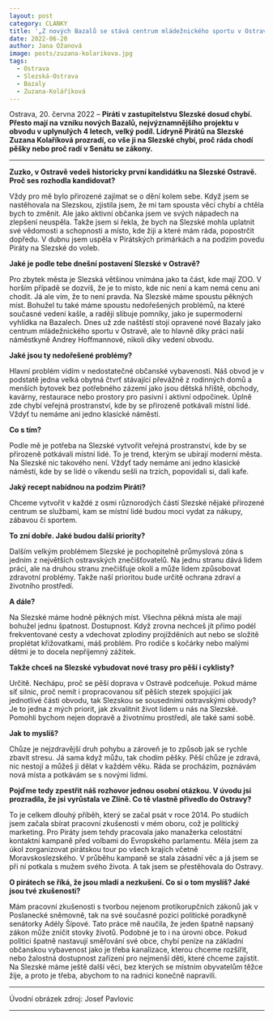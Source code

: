 ```yaml
---
layout: post
category: CLANKY
title: '„Z nových Bazalů se stává centrum mládežnického sportu v Ostravě,” říká lídryně Pirátů na Slezské Zuzana Kolaříková'
date: 2022-06-20
author: Jana Ožanová			
image: posts/zuzana-kolarikova.jpg
tags:				
  - Ostrava			
  - Slezská-Ostrava
  - Bazaly		
  - Zuzana-Koláříková			
---
```


Ostrava, 20. června 2022 – **Piráti v zastupitelstvu Slezské dosud chybí. Přesto mají na vzniku nových Bazalů, nejvýznamnějšího projektu v obvodu v uplynulých 4 letech, velký podíl. Lídryně Pirátů na Slezské Zuzana Kolaříková prozradí, co vše ji na Slezské chybí, proč ráda chodí pěšky nebo proč radí v Senátu se zákony.**

<hr />

**Zuzko, v Ostravě vedeš historicky první kandidátku na Slezské Ostravě. Proč ses rozhodla kandidovat?**

Vždy pro mě bylo přirozené zajímat se o dění kolem sebe. Když jsem se nastěhovala na Slezskou, zjistila jsem, že mi tam spousta věcí chybí a chtěla bych to změnit. Ale jako aktivní občanka jsem ve svých nápadech na zlepšení neuspěla. Takže jsem si řekla, že bych na Slezské mohla uplatnit své vědomosti a schopnosti a místo, kde žiji a které mám ráda, popostrčit dopředu. V dubnu jsem uspěla v Pirátských primárkách a na podzim povedu Piráty na Slezské do voleb.

**Jaké je podle tebe dnešní postavení Slezské v Ostravě?**

Pro zbytek města je Slezská většinou vnímána jako ta část, kde mají ZOO. V horším případě se dozvíš, že je to místo, kde nic není a kam nemá cenu ani chodit. Já ale vím, že to není pravda. Na Slezské máme spoustu pěkných míst. Bohužel tu také máme spoustu nedořešených problémů, na které současné vedení kašle, a raději slibuje pomníky, jako je supermoderní vyhlídka na Bazalech. Dnes už zde naštěstí stojí opravené nové Bazaly jako centrum mládežnického sportu v Ostravě, ale to hlavně díky práci naší náměstkyně Andrey Hoffmannové, nikoli díky vedení obvodu.

**Jaké jsou ty nedořešené problémy?**

Hlavní problém vidím v nedostatečné občanské vybavenosti. Náš obvod je v podstatě jedna velká obytná čtvrť stávající převážně z rodinných domů a menších bytovek bez potřebného zázemí jako jsou dětská hřiště, obchody, kavárny, restaurace nebo prostory pro pasivní i aktivní odpočinek. Úplně zde chybí veřejná prostranství, kde by se přirozeně potkávali místní lidé. Vždyť tu nemáme ani jedno klasické náměstí.

**Co s tím?**

Podle mě je potřeba na Slezské vytvořit veřejná prostranství, kde by se přirozeně potkávali místní lidé. To je trend, kterým se ubírají moderní města. Na Slezské nic takového není. Vždyť tady nemáme ani jedno klasické náměstí, kde by se lidé o víkendu sešli na trzích, popovídali si, dali kafe.

**Jaký recept nabídnou na podzim Piráti?**

Chceme vytvořit v každé z osmi různorodých částí Slezské nějaké přirozené centrum se službami, kam se místní lidé budou moci vydat za nákupy, zábavou či sportem.

**To zní dobře. Jaké budou další priority?**

Dalším velkým problémem Slezské je pochopitelně průmyslová zóna s jedním z největších ostravských znečišťovatelů. Na jednu stranu dává lidem práci, ale na druhou stranu znečišťuje okolí a může lidem způsobovat zdravotní problémy. Takže naší prioritou bude určitě ochrana zdraví a životního prostředí.

**A dále?**

Na Slezské máme hodně pěkných míst. Všechna pěkná místa ale mají bohužel jednu špatnost. Dostupnost. Když zrovna nechceš jít přímo podél frekventované cesty a vdechovat zplodiny projížděních aut nebo se složitě proplétat křižovatkami, máš problém. Pro rodiče s kočárky nebo malými dětmi je to docela nepříjemný zážitek.

**Takže chceš na Slezské vybudovat nové trasy pro pěší i cyklisty?**

Určitě. Nechápu, proč se pěší doprava v Ostravě podceňuje. Pokud máme síť silnic, proč nemít i propracovanou síť pěších stezek spojující jak jednotlivé části obvodu, tak Slezskou se sousedními ostravskými obvody? Je to jedna z mých priorit, jak zkvalitnit život lidem u nás na Slezské. Pomohli bychom nejen dopravě a životnímu prostředí, ale také sami sobě.

**Jak to myslíš?**

Chůze je nejzdravější druh pohybu a zároveň je to způsob jak se rychle zbavit stresu. Já sama když můžu, tak chodím pěšky. Pěší chůze je zdravá, nic nestojí a můžeš ji dělat v každém věku. Ráda se procházím, poznávám nová místa a potkávám se s novými lidmi.

**Pojďme tedy zpestřit náš rozhovor jednou osobní otázkou. V úvodu jsi prozradila, že jsi vyrůstala ve Zlíně. Co tě vlastně přivedlo do Ostravy?**

To je celkem dlouhý příběh, který se začal psát v roce 2014. Po studiích jsem začala sbírat pracovní zkušenosti v mém oboru, což je politický marketing. Pro Piráty jsem tehdy pracovala jako manažerka celostátní kontaktní kampaně před volbami do Evropského parlamentu. Měla jsem za úkol zorganizovat pirátskou tour po všech krajích včetně Moravskoslezského. V průběhu kampaně se stala zásadní věc a já jsem se při ní potkala s mužem svého života. A tak jsem se přestěhovala do Ostravy.  

**O pirátech se říká, že jsou mladí a nezkušení. Co si o tom myslíš? Jaké jsou tvé zkušenosti?**

Mám pracovní zkušenosti s tvorbou nejenom protikorupčních zákonů jak v Poslanecké sněmovně, tak na své současné pozici politické poradkyně senátorky Adély Šípové. Tato práce mě naučila, že jeden špatně napsaný zákon může zničit stovky životů. Podobné je to i na úrovni obce. Pokud politici špatně nastavují směřování své obce, chybí peníze na základní občanskou vybavenost jako je třeba kanalizace, kterou chceme rozšířit, nebo žalostná dostupnost zařízení pro nejmenší děti, které chceme zajistit. Na Slezské máme ještě další věci, bez kterých se místním obyvatelům těžce žije, a proto je třeba, abychom to na radnici konečně napravili.

---

Úvodní obrázek zdroj: Josef Pavlovic

- - -
